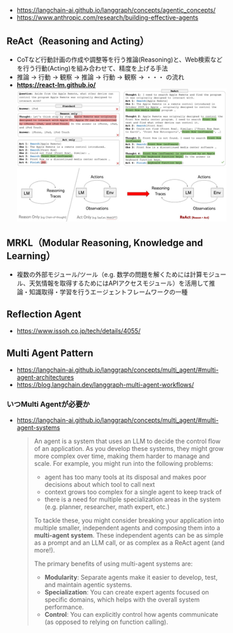 - https://langchain-ai.github.io/langgraph/concepts/agentic_concepts/
- https://www.anthropic.com/research/building-effective-agents

## ReAct（Reasoning and Acting）
- CoTなど行動計画の作成や調整等を行う推論(Reasoning)と、Web検索などを行う行動(Acting)を組み合わせて、精度を上げる手法
- 推論 → 行動 → 観察 → 推論 → 行動 → 観察 → ・・・ の流れ
- **https://react-lm.github.io/**
  ![](./image/react_1.jpg)  
  ![](./image/react_2.jpg)

## MRKL（Modular Reasoning, Knowledge and Learning）
- 複数の外部モジュール/ツール（e.g. 数学の問題を解くためには計算モジュール、天気情報を取得するためにはAPIアクセスモジュール）を活用して推論・知識取得・学習を行うエージェントフレームワークの一種

## Reflection Agent
- https://www.issoh.co.jp/tech/details/4055/

## Multi Agent Pattern
- https://langchain-ai.github.io/langgraph/concepts/multi_agent/#multi-agent-architectures
- https://blog.langchain.dev/langgraph-multi-agent-workflows/

### いつMulti Agentが必要か
- https://langchain-ai.github.io/langgraph/concepts/multi_agent/#multi-agent-systems  
  > An agent is a system that uses an LLM to decide the control flow of an application. As you develop these systems, they might grow more complex over time, making them harder to manage and scale. For example, you might run into the following problems:
  > 
  > - agent has too many tools at its disposal and makes poor decisions about which tool to call next
  > - context grows too complex for a single agent to keep track of
  > - there is a need for multiple specialization areas in the system (e.g. planner, researcher, math expert, etc.)
  >
  > To tackle these, you might consider breaking your application into multiple smaller, independent agents and composing them into a **multi-agent system**. These independent agents can be as simple as a prompt and an LLM call, or as complex as a ReAct agent (and more!).
  >
  > The primary benefits of using multi-agent systems are:
  >
  > - **Modularity**: Separate agents make it easier to develop, test, and maintain agentic systems.
  > - **Specialization**: You can create expert agents focused on specific domains, which helps with the overall system performance.
  > - **Control**: You can explicitly control how agents communicate (as opposed to relying on function calling).